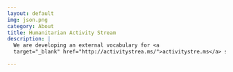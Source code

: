```yaml
---
layout: default
img: json.png
category: About
title: Humanitarian Activity Stream
description: |
  We are developing an external vocabulary for <a
  target="_blank" href="http://activitystrea.ms/">activitystre.ms</a> schema which includes object definitions specific to crisis response.  This is the basis of a Humanitarian Activity Stream (HAS).  An open source, community developed standard that will allow web and mobile applications to share humanitarian worker's activities to improvbe coordiation and accountability. 

---
```

